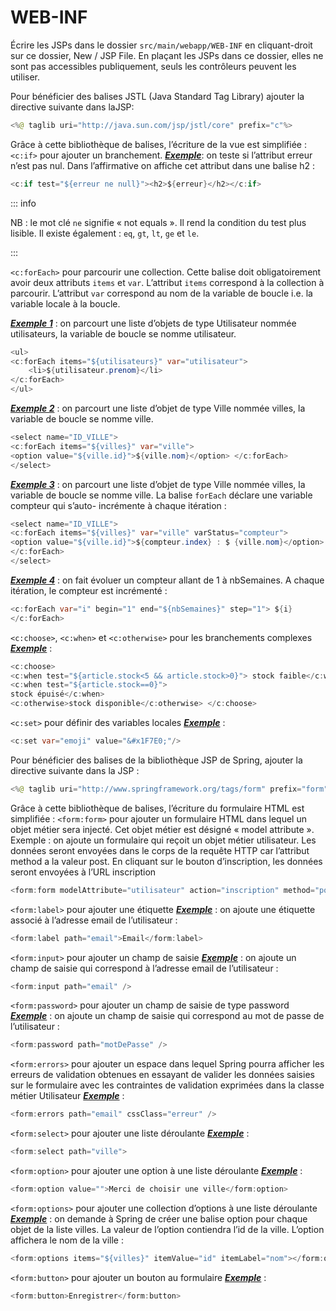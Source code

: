 # WEB-INF

Écrire les JSPs dans le dossier `src/main/webapp/WEB-INF` en cliquant-droit sur ce dossier, New / JSP File. En plaçant les JSPs dans ce dossier, elles ne sont pas accessibles publiquement, seuls les contrôleurs peuvent les utiliser.

Pour bénéficier des balises JSTL (Java Standard Tag Library) ajouter la directive suivante dans laJSP:

```java
<%@ taglib uri="http://java.sun.com/jsp/jstl/core" prefix="c"%>
```

Grâce à cette bibliothèque de balises, l’écriture de la vue est simplifiée :
`<c:if>` pour ajouter un branchement.
<u>**_Exemple_**</u>: on teste si l’attribut erreur n’est pas nul. Dans l’affirmative on affiche cet attribut dans une balise h2 :

```java
<c:if test="${erreur ne null}"><h2>${erreur}</h2></c:if>
```

::: info

NB : le mot clé `ne` signifie « not equals ». Il rend la condition du test plus lisible. Il existe également : `eq`, `gt`, `lt`, `ge` et `le`.

:::

`<c:forEach>` pour parcourir une collection. Cette balise doit obligatoirement avoir deux attributs `items` et `var`. L’attribut `items` correspond à la collection à parcourir. L’attribut `var` correspond au nom de la variable de boucle i.e. la variable locale à la boucle.

<u>**_Exemple 1_**</u> : on parcourt une liste d’objets de type Utilisateur nommée utilisateurs, la variable de boucle se nomme utilisateur.

```java
<ul>
<c:forEach items="${utilisateurs}" var="utilisateur">
    <li>${utilisateur.prenom}</li>
</c:forEach>
</ul>
```

<u>**_Exemple 2_**</u> : on parcourt une liste d’objet de type Ville nommée villes, la variable de boucle se nomme ville.

```java
<select name="ID_VILLE">
<c:forEach items="${villes}" var="ville">
<option value="${ville.id}">${ville.nom}</option> </c:forEach>
</select>
```

<u>**_Exemple 3_**</u> : on parcourt une liste d’objet de type Ville nommée villes, la variable de boucle se nomme ville. La balise `forEach` déclare une variable compteur qui s’auto- incrémente à chaque itération :

```java
<select name="ID_VILLE">
<c:forEach items="${villes}" var="ville" varStatus="compteur">
<option value="${ville.id}">${compteur.index} : $ {ville.nom}</option>
</c:forEach>
</select>
```

<u>**_Exemple 4_**</u> : on fait évoluer un compteur allant de 1 à nbSemaines. A chaque itération, le compteur est incrémenté :

```java
<c:forEach var="i" begin="1" end="${nbSemaines}" step="1"> ${i}
</c:forEach>
```

`<c:choose>`, `<c:when>` et `<c:otherwise>` pour les branchements complexes <u>**_Exemple_**</u> :

```java
<c:choose>
<c:when test="${article.stock<5 && article.stock>0}"> stock faible</c:when>
<c:when test="${article.stock==0}">
stock épuisé</c:when>
<c:otherwise>stock disponible</c:otherwise> </c:choose>
```

`<c:set>` pour définir des variables locales <u>**_Exemple_**</u> :

```java
<c:set var="emoji" value="&#x1F7E0;"/>
```

Pour bénéficier des balises de la bibliothèque JSP de Spring, ajouter la directive suivante dans la JSP :

```java
<%@ taglib uri="http://www.springframework.org/tags/form" prefix="form"%>
```

Grâce à cette bibliothèque de balises, l’écriture du formulaire HTML est simplifiée :
`<form:form>` pour ajouter un formulaire HTML dans lequel un objet métier sera injecté. Cet objet métier est désigné « model attribute ».
Exemple : on ajoute un formulaire qui reçoit un objet métier utilisateur. Les données seront envoyées dans le corps de la requête HTTP car l’attribut method a la valeur post. En cliquant sur le bouton d’inscription, les données seront envoyées à l’URL inscription

```java
<form:form modelAttribute="utilisateur" action="inscription" method="post">
```

`<form:label>` pour ajouter une étiquette
<u>**_Exemple_**</u> : on ajoute une étiquette associé à l’adresse email de l’utilisateur :

```java
<form:label path="email">Email</form:label>
```

`<form:input>` pour ajouter un champ de saisie
<u>**_Exemple_**</u> : on ajoute un champ de saisie qui correspond à l’adresse email de l’utilisateur :

```java
<form:input path="email" />
```

`<form:password>` pour ajouter un champ de saisie de type password
<u>**_Exemple_**</u> : on ajoute un champ de saisie qui correspond au mot de passe de l’utilisateur :

```java
<form:password path="motDePasse" />
```

`<form:errors>` pour ajouter un espace dans lequel Spring pourra afficher les erreurs de validation obtenues en essayant de valider les données saisies sur le formulaire avec les contraintes de validation exprimées dans la classe métier Utilisateur
<u>**_Exemple_**</u> :

```java
<form:errors path="email" cssClass="erreur" />
```

`<form:select>` pour ajouter une liste déroulante <u>**_Exemple_**</u> :

```java
<form:select path="ville">
```

`<form:option>` pour ajouter une option à une liste déroulante <u>**_Exemple_**</u> :

```java
<form:option value="">Merci de choisir une ville</form:option>
```

`<form:options>` pour ajouter une collection d’options à une liste déroulante
<u>**_Exemple_**</u> : on demande à Spring de créer une balise option pour chaque objet de la liste villes. La valeur de l’option contiendra l’id de la ville. L’option affichera le nom de la ville :

```java
<form:options items="${villes}" itemValue="id" itemLabel="nom"></form:options>
```

`<form:button>` pour ajouter un bouton au formulaire <u>**_Exemple_**</u> :

```java
<form:button>Enregistrer</form:button>
```
